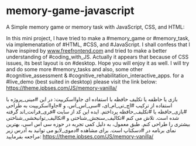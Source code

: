 # memory-game-javascript
A Simple memory game or memory task with JavaScript, CSS, and HTML:

In this mini project, I have tried to make a #memory_game or #memory_task, via implemenatation of #HTML, #CSS, and #JavaScript. I shall confess that I have inspired by www.freefrontend.com and tried to make a better understanding of #coding_with_JS.
Actually it appears that because of CSS issues, its best layout is on #desktop. Hope you will enjoy it as well. I will try and do some more #memory_tasks and also, some other #cognitive_assessment & #cognitive_rehabilitation_interactive_apps.
for a #live_demo (best suited in desktop) please visit the link below:
https://theme.ipbses.com/JS/memory-vanilla/


بازی یا حاظفه یا تکلیف حافظه با استفاده ای جاوااسکریپت:
در این #مینی_پروژه با استفاده از ترکیب #اچ_تی_ام_ای، #سی_اس_اس، و #جاوااسکریپیت به طراحی #بازی_حافظه یا #تکلیف_حافظه پرداختم. ایده این کد از سایت #فری_فرانت_اند گرفته شده است. تلاش می کنم #تکالیف_سنجش_شناختی و #تکالیف_توانبخشی_شناختی بیشتری را طراحی کنم.
طبق معمول، به دلیل کمی تجربه در حوزه سی اس اسی، بهترین نمای برنامه در #دسکتاپ است.
برای مشاهده #دموی_لایو می توانید به آدرس زیر مراجعه بفرمایید:
https://theme.ipbses.com/JS/memory-vanilla/
